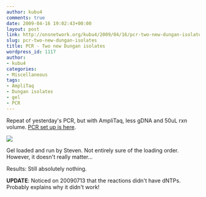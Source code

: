 ```yaml
---
author: kubu4
comments: true
date: 2009-04-16 19:02:43+00:00
layout: post
link: http://onsnetwork.org/kubu4/2009/04/16/pcr-two-new-dungan-isolates/
slug: pcr-two-new-dungan-isolates
title: PCR - Two new Dungan isolates
wordpress_id: 1117
author:
- kubu4
categories:
- Miscellaneous
tags:
- AmpliTaq
- Dungan isolates
- gel
- PCR
---
```


Repeat of yesterday's PCR, but with AmpliTaq, less gDNA and 50uL rxn volume. [PCR set up is here](http://eagle.fish.washington.edu/Arabidopsis/Notebook%20Workup%20Files/20090416-01.jpg).

![](http://eagle.fish.washington.edu/Arabidopsis/20090416-02.JPG)

Gel loaded and run by Steven. Not entirely sure of the loading order. However, it doesn't really matter...

Results: Still absolutely nothing.



**UPDATE**: Noticed on 20090713 that the reactions didn't have dNTPs. Probably explains why it didn't work!
